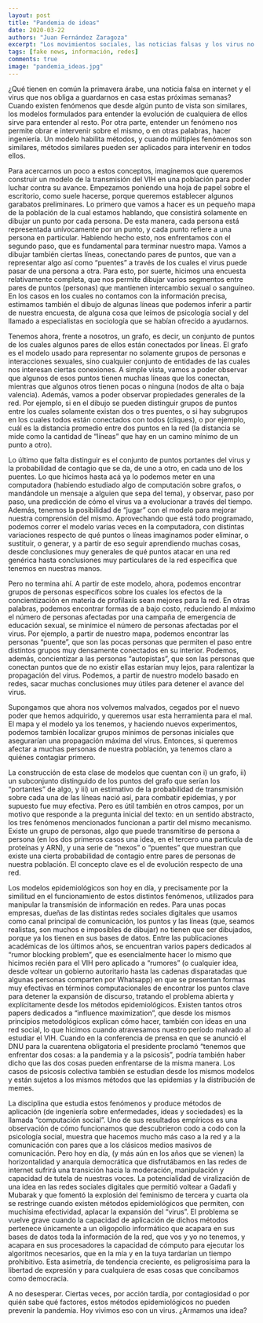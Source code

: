 ```yaml
---
layout: post
title: "Pandemia de ideas"
date: 2020-03-22
authors: "Juan Fernández Zaragoza"
excerpt: "Los movimientos sociales, las noticias falsas y los virus no son tan distintos"
tags: [fake news, información, redes]
comments: true
image: "pandemia_ideas.jpg"
---
```


¿Qué tienen en común la primavera árabe, una noticia falsa en internet y el virus que nos obliga a guardarnos en casa estas próximas semanas? Cuando existen fenómenos que desde algún punto de vista son similares, los modelos formulados para entender la evolución de cualquiera de ellos sirve para entender al resto. Por otra parte, entender un fenómeno nos permite obrar e intervenir sobre el mismo, o en otras palabras, hacer ingeniería. Un modelo habilita métodos, y cuando múltiples fenómenos son similares, métodos similares pueden ser aplicados para intervenir en todos ellos.

Para acercarnos un poco a estos conceptos, imaginemos que queremos construir un modelo de la transmisión del VIH en una población para poder luchar contra su avance. Empezamos poniendo una hoja de papel sobre el escritorio, como suele hacerse, porque queremos establecer algunos garabatos preliminares. Lo primero que vamos a hacer es un pequeño mapa de la población de la cual estamos hablando, que consistirá solamente en dibujar un punto por cada persona. De esta manera, cada persona está representada unívocamente por un punto, y cada punto refiere a una persona en particular. Habiendo hecho esto, nos enfrentamos con el segundo paso, que es fundamental para terminar nuestro mapa. Vamos a dibujar también ciertas líneas, conectando pares de puntos, que van a representar algo así como “puentes” a través de los cuales el virus puede pasar de una persona a otra. Para esto, por suerte, hicimos una encuesta relativamente completa, que nos permite dibujar varios segmentos entre pares de puntos (personas) que mantienen intercambio sexual o sanguíneo. En los casos en los cuales no contamos con la información precisa, estimamos también el dibujo de algunas líneas que podemos inferir a partir de nuestra encuesta, de alguna cosa que leímos de psicología social y del llamado a especialistas en sociología que se habían ofrecido a ayudarnos.

Tenemos ahora, frente a nosotros, un grafo, es decir, un conjunto de puntos de los cuales algunos pares de ellos están conectados por líneas. El grafo es el modelo usado para representar no solamente grupos de personas e interacciones sexuales, sino cualquier conjunto de entidades de las cuales nos interesan ciertas conexiones. A simple vista, vamos a poder observar que algunos de esos puntos tienen muchas líneas que los conectan, mientras que algunos otros tienen pocas o ninguna (nodos de alta o baja valencia). Además, vamos a poder observar propiedades generales de la red. Por ejemplo, si en el dibujo se pueden distinguir grupos de puntos entre los cuales solamente existan dos o tres puentes, o si hay subgrupos en los cuales todos están conectados con todos (cliques), o por ejemplo, cuál es la distancia promedio entre dos puntos en la red (la distancia se mide como la cantidad de “líneas” que hay en un camino mínimo de un punto a otro).

Lo último que falta distinguir es el conjunto de puntos portantes del virus y la probabilidad de contagio que se da, de uno a otro, en cada uno de los puentes. Lo que hicimos hasta acá ya lo podemos meter en una computadora (habiendo estudiado algo de computación sobre grafos, o mandándole un mensaje a alguien que sepa del tema), y observar, paso por paso, una predicción de cómo el virus va a evolucionar a través del tiempo. Además, tenemos la posibilidad de “jugar” con el modelo para mejorar nuestra comprensión del mismo. Aprovechando que está todo programado, podemos correr el modelo varias veces en la computadora, con distintas variaciones respecto de qué puntos o líneas imaginamos poder eliminar, o sustituir, o generar, y a partir de eso seguir aprendiendo muchas cosas, desde conclusiones muy generales de qué puntos atacar en una red genérica hasta conclusiones muy particulares de la red específica que tenemos en nuestras manos.

Pero no termina ahí. A partir de este modelo, ahora, podemos encontrar grupos de personas específicos sobre los cuales los efectos de la concientización en materia de profilaxis sean mejores para la red. En otras palabras, podemos encontrar formas de a bajo costo, reduciendo al máximo el número de personas afectadas por una campaña de emergencia de educación sexual, se minimice el número de personas afectadas por el virus. Por ejemplo, a partir de nuestro mapa, podemos encontrar las personas “puente”, que son las pocas personas que permiten el paso entre distintos grupos muy densamente conectados en su interior. Podemos, además, concientizar a las personas “autopistas”, que son las personas que conectan puntos que de no existir ellas estarían muy lejos, para ralentizar la propagación del virus. Podemos, a partir de nuestro modelo basado en redes, sacar muchas conclusiones muy útiles para detener el avance del virus.

Supongamos que ahora nos volvemos malvados, cegados por el nuevo poder que hemos adquirido, y queremos usar esta herramienta para el mal. El mapa y el modelo ya los tenemos, y haciendo nuevos experimentos, podemos también localizar grupos mínimos de personas iniciales que asegurarían una propagación máxima del virus. Entonces, si queremos afectar a muchas personas de nuestra población, ya tenemos claro a quiénes contagiar primero.

La construcción de esta clase de modelos que cuentan con i) un grafo, ii) un subconjunto distinguido de los puntos del grafo que serían los “portantes” de algo, y iii) un estimativo de la probabilidad de transmisión sobre cada una de las líneas nació así, para combatir epidemias, y por supuesto fue muy efectiva. Pero es útil también en otros campos, por un motivo que responde a la pregunta inicial del texto: en un sentido abstracto, los tres fenómenos mencionados funcionan a partir del mismo mecanismo. Existe un grupo de personas, algo que puede transmitirse de persona a persona (en los dos primeros casos una idea, en el tercero una partícula de proteínas y ARN), y una serie de “nexos” o “puentes” que muestran que existe una cierta probabilidad de contagio entre pares de personas de nuestra población. El concepto clave es el de evolución respecto de una red.

Los modelos epidemiológicos son hoy en día, y precisamente por la similitud en el funcionamiento de estos distintos fenómenos, utilizados para manipular la transmisión de información en redes. Para unas pocas empresas, dueñas de las distintas redes sociales digitales que usamos como canal principal de comunicación, los puntos y las líneas (que, seamos realistas, son muchos e imposibles de dibujar) no tienen que ser dibujados, porque ya los tienen en sus bases de datos. Entre las publicaciones académicas de los últimos años, se encuentran varios papers dedicados al “rumor blocking problem”, que es esencialmente hacer lo mismo que hicimos recién para el VIH pero aplicado a “rumores” (o cualquier idea, desde voltear un gobierno autoritario hasta las cadenas disparatadas que algunas personas comparten por Whatsapp) en que se presentan formas muy efectivas en términos computacionales de encontrar los puntos clave para detener la expansión de discurso, tratando el problema abierta y explícitamente desde los métodos epidemiológicos. Existen tantos otros papers dedicados a “influence maximization”, que desde los mismos principios metodológicos explican cómo hacer, también con ideas en una red social, lo que hicimos cuando atravesamos nuestro período malvado al estudiar el VIH. Cuando en la conferencia de prensa en que se anunció el DNU para la cuarentena obligatoria el presidente proclamó “tenemos que enfrentar dos cosas: a la pandemia y a la psicosis”, podría también haber dicho que las dos cosas pueden enfrentarse de la misma manera. Los casos de psicosis colectiva también se estudian desde los mismos modelos y están sujetos a los mismos métodos que las epidemias y la distribución de memes.


La disciplina que estudia estos fenómenos y produce métodos de aplicación (de ingeniería sobre enfermedades, ideas y sociedades) es la llamada “computación social”. Uno de sus resultados empíricos es una observación de cómo funcionamos que descubrieron codo a codo con la psicología social, muestra que hacemos mucho más caso a la red y a la comunicación con pares que a los clásicos medios masivos de comunicación. Pero hoy en día, (y más aún en los años que se vienen) la horizontalidad y anarquía democrática que disfrutábamos en las redes de internet sufrirá una transición hacia la moderación, manipulación y capacidad de tutela de nuestras voces. La potencialidad de viralización de una idea en las redes sociales digitales que permitió voltear a Gadafi y Mubarak y que fomentó la explosión del feminismo de tercera y cuarta ola se restringe cuando existen métodos epidemiológicos que permiten, con muchísima efectividad, aplacar la expansión del “virus”. El problema se vuelve grave cuando la capacidad de aplicación de dichos métodos pertenece únicamente a un oligopolio informático que acapara en sus bases de datos toda la información de la red, que vos y yo no tenemos, y acapara en sus procesadores la capacidad de cómputo para ejecutar los algoritmos necesarios, que en la mía y en la tuya tardarían un tiempo prohibitivo. Esta asimetría, de tendencia creciente, es peligrosísima para la libertad de expresión y para cualquiera de esas cosas que concibamos como democracia.

A no desesperar. Ciertas veces, por acción tardía, por contagiosidad o por quién sabe qué factores, estos métodos epidemiológicos no pueden prevenir la pandemia. Hoy vivimos eso con un virus. ¿Armamos una idea?
